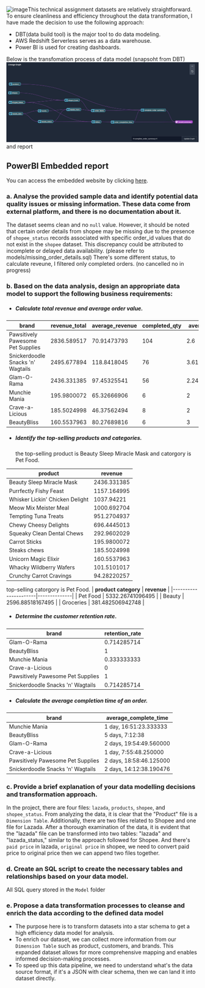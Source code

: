 ![image](https://github.com/becisgit/dbtdemo/assets/97150243/21aef1e3-a8d1-4ca6-99ad-3463e572d426)This technical assignment datasets are relatively straightforward. To ensure cleanliness and efficiency throughout the data transformation, I have made the decision to use the following approach:
- DBT(data build tool) is the major tool to do data modeling.
- AWS Redshift Serverless serves as a data warehouse.
- Power BI is used for creating dashboards.

Below is the transfomation process of data model (snapsoht from DBT)
![alt text](https://github.com/becisgit/dbtdemo/blob/main/lineage.JPG)
and report

## PowerBI Embedded report

You can access the embedded website by clicking [here](https://app.powerbi.com/view?r=eyJrIjoiZGJkZTdmYzItNzNhOC00YWM2LWJiMmEtMzg2NTM2OTdhZDRkIiwidCI6ImRmNmUzMDVhLTJkZjItNGYxMy1hYjg1LWU4NTI4ZjViNDk3MSIsImMiOjEwfQ%3D%3D).

### a.	Analyse the provided sample data and identify potential data quality issues or missing information. These data come from external platform, and there is no documentation about it. 
The dataset seems clean and no `null` value. However, it should be noted that certain order details from shopee may be missing due to the presence of `shopee_status` records associated with specific order_id values that do not exist in the `shopee` dataset. This discrepancy could be attributed to incomplete or delayed data availability. (please refer to models/missing_order_details.sql)
There's some different status, to calculate reveune, I filtered only completed orders. (no cancelled no in progress)

### b.	Based on the data analysis, design an appropriate data model to support the following business requirements:
- ##### Calculate total revenue and average order value.
| brand                             | revenue_total | average_revenue | completed_qty | average_qty |
|-----------------------------------|---------------|-----------------|---------------|--------------|
| Pawsitively Pawesome Pet Supplies | 2836.589517   | 70.91473793     | 104           | 2.6          |
| Snickerdoodle Snacks 'n' Wagtails | 2495.677894   | 118.8418045     | 76            | 3.619047619  |
| Glam-O-Rama                       | 2436.331385   | 97.45325541     | 56            | 2.24         |
| Munchie Mania                     | 195.9800072   | 65.32666906     | 6             | 2            |
| Crave-a-Licious                   | 185.5024998   | 46.37562494     | 8             | 2            |
| BeautyBliss                       | 160.5537963   | 80.27689816     | 6             | 3            |


- ##### Identify the top-selling products and categories.
  the top-selling product is Beauty Sleep Miracle Mask and catorgory is Pet Food.
  
| product                         | revenue      |
|---------------------------------|--------------|
| Beauty Sleep Miracle Mask       | 2436.331385  |
| Purrfectly Fishy Feast          | 1157.164995  |
| Whisker Lickin' Chicken Delight | 1037.94221   |
| Meow Mix Meister Meal           | 1000.692704  |
| Tempting Tuna Treats            | 951.2704937  |
| Chewy Cheesy Delights           | 696.4445013  |
| Squeaky Clean Dental Chews      | 292.9602029  |
| Carrot Sticks                   | 195.9800072  |
| Steaks chews                    | 185.5024998  |
| Unicorn Magic Elixir            | 160.5537963  |
| Whacky Wildberry Wafers         | 101.5101017  |
| Crunchy Carrot Cravings         | 94.28220257  |

top-selling catorgory is Pet Food.
| **product category** | **revenue** |
|----------------------|--------------|
| Pet Food             | 5332.26741096495  |
| Beauty               | 2596.88518167495 |
| Groceries            | 381.482506942748  |

- ##### Determine the customer retention rate.
| **brand**                         | **retention_rate** |
|-----------------------------------|--------------------|
| Glam-O-Rama                       | 0.714285714        |
| BeautyBliss                       | 1                  |
| Munchie Mania                     | 0.333333333        |
| Crave-a-Licious                   | 0                  |
| Pawsitively Pawesome Pet Supplies | 1                  |
| Snickerdoodle Snacks 'n' Wagtails | 0.714285714        |

- ##### Calculate the average completion time of an order.
| **brand**                         | **average_complete_time** |
|-----------------------------------|---------------------------|
| Munchie Mania                     | 1 day, 16:51:23.333333    |
| BeautyBliss                       | 5 days, 7:12:38           |
| Glam-O-Rama                       | 2 days, 19:54:49.560000   |
| Crave-a-Licious                   | 1 day, 7:55:48.250000     |
| Pawsitively Pawesome Pet Supplies | 2 days, 18:58:46.125000   |
| Snickerdoodle Snacks 'n' Wagtails | 2 days, 14:12:38.190476   |

### c. Provide a brief explanation of your data modelling decisions and transformation approach.
In the project, there are four files: `lazada`, `products`, `shopee`, and `shopee_status`.
From analyzing the data, it is clear that the "Product" file is a `Dimension Table`. Additionally, there are two files related to Shopee and one file for Lazada.
After a thorough examination of the data, it is evident that the "lazada" file can be transformed into two tables: "lazada" and "lazada_status," similar to the approach followed for Shopee.
And there's `paid price` in lazada, `original price` in shopee, we need to convert paid price to original price then we can append two files together.

### d. Create an SQL script to create the necessary tables and relationships based on your data model.
All SQL query stored in the `Model` folder 

### e.	Propose a data transformation processes to cleanse and enrich the data according to the defined data model
- The purpose here is to transform datasets into a star schema to get a high efficiency data model for analysis.
- To enrich our dataset, we can collect more information from our `Dimension Table` such as product, customers, and brands. This expanded dataset allows for more comprehensive mapping and enables informed decision-making processes.
- To speed up this data pipeline, we need to understand what's the data source format, if it's a JSON with clear schema, then we can land it into dataset directly.

